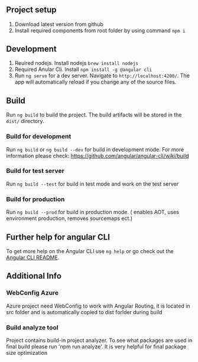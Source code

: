 # <project name here>
 
## Project setup
1. Download latest version from github
2. Install required components from root folder by using command `npm i`

## Development
1. Reuired nodejs. Install nodejs `brew install nodejs` 
2. Required Anular Cli. Install `npm install -g @angular cli`
3. Run `ng serve` for a dev server. Navigate to `http://localhost:4200/`. The app will automatically reload if you change any of the source files. 

## Build
Run `ng build` to build the project. The build artifacts will be stored in the `dist/` directory.

### Build for development
Run `ng build` or `ng build --dev` for build in development mode. For more information please check: https://github.com/angular/angular-cli/wiki/build

### Build for test server
Run `ng build --test` for build in test mode and work on the test server


### Build for production
Run `ng build --prod` for build in production mode. ( enables AOT, uses environment production, removes sourcemaps ect.)

## Further help for angular CLI
To get more help on the Angular CLI use `ng help` or go check out the [Angular CLI README](https://github.com/angular/angular-cli/blob/master/README.md).

## Additional Info
### WebConfig Azure
Azure project need WebConfig to work with Angular Routing, it is located in src folder and is automatically copied to dist forlder during build

### Build analyze tool
Project contains build-in project analyzer. To see what packages are used in final build please run 'npm run analyze'. It is very helpful for final package size optimization
